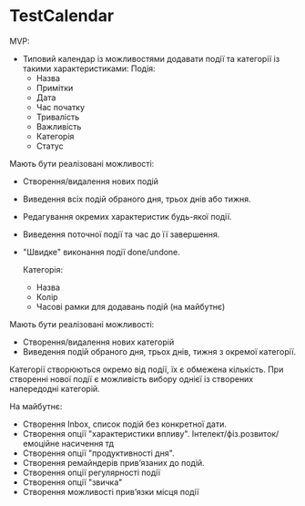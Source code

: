 # TestCalendar

MVP:
- Типовий календар із можливостями додавати події та категорії із такими характеристиками:
    Подія:
    - Назва
    - Примітки
    - Дата
    - Час початку
    - Тривалість
    - Важливість 
    - Категорія
    - Статус

Мають бути реалізовані можливості:
 - Створення/видалення нових подій
 - Виведення всіх подій обраного дня, трьох днів або тижня.
 - Редагування окремих характеристик будь-якої події.
 - Виведення поточної події та час до її завершення.
 - "Швидке" виконання події done/undone.
   
    Категорія:
    - Назва
    - Колір
    - Часові рамки для додавань подій (на майбутнє)

Мають бути реалізовані можливості:
 - Створення/видалення нових категорій
 - Виведення подій обраного дня, трьох днів, тижня з окремої категорії.
 
Категорії створюються окремо від події, їх є обмежена кількість. 
При створенні нової події є можливість вибору однієї із створених напередодні категорій.
 
 
 
 На майбутнє:
 
 - Створення Inbox, список подій без конкретної дати.
 - Створення опції "характеристики впливу". Інтелект/фіз.розвиток/емоційне насичення тд
 - Створення опції "продуктивності дня".
 - Створення ремайндерів привʼязаних до подій.
 - Створення опції регулярності події
 - Створення опції "звичка"
 - Створення можливості привʼязки місця події
 
 
